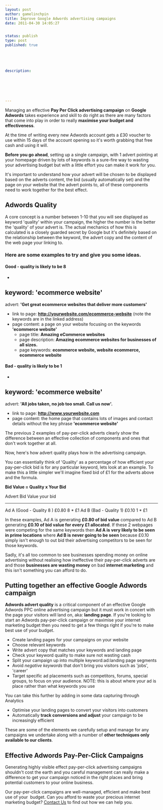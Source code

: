```yaml
---
layout: post
author: gamelinchpin
title: Improve Google Adwords advertising campaigns
date: 2011-04-30 14:05:27


status: publish
type: post
published: true





description:






---
```

Managing an effective **Pay Per Click advertising campaign** on **Google
Adwords** takes experience and skill to do right as there are many
factors that come into play in order to really **maximise your budget
and effectiveness**.

 At the time of writing every new Adwords account gets a £30 voucher to
use within 15 days of the account opening so it's worth grabbing that
free cash and using it will.

**Before you go ahead**, setting up a single campaign, with 1 advert
pointing at your homepage driven by lots of keywords is a sure-fire way
to wasting your advertising budget but with a little effort you can make
it work for you.

It's important to understand how your advert will be chosen to be
displayed based on the adverts content, the bid (usually automatically
set) and the page on your website that the advert points to, all of
these components need to work together for the best effect.

Adwords Quality
---------------

A core concept is a number between 1-10 that you will see displayed as
keyword 'quality' within your campaign, the higher the number is the
better the 'quality' of your advert is. The actual mechanics of how this
is calculated is a closely guarded secret by Google but it's definitely
based on the relationship between the keyword, the advert copy and the
content of the web page your linking to.

### Here are some examples to try and give you some ideas.

#### Good - quality is likely to be 8

-
keyword: **'ecommerce website'**
-
advert: **'Get great ecommerce websites that deliver more
    customers'**
-   link to
page: **http://yourwebsite.com/ecommerce-website** (note the
    keywords are in the linked address)
-   page
content: a page on your website focusing on the keywords
    **'ecommerce website'**
    -   page
title: **Amazing eCommerce websites**
    -   page
description: **Amazing ecommerce websites for businesses of
        all sizes.**
    -   page
keywords: **ecommerce website, website ecommerce, ecommerce
        website**

#### Bad - quality is likely to be 1

-
keyword: **'ecommerce website'**
-
advert: **'All jobs taken, no job too small. Call us now'.**
-   link to
page: **http://www.yourwebsite.com**
-   page
content: the home page that contains lots of images and contact
    details without the key phrase **'ecommerce website'**

The previous 2 examples of pay-per-click adverts clearly show the
difference between an effective collection of components and ones that
don't work together at all.

Now, here's how advert quality plays how in the advertising campaign.

You can essentially think of 'Quality' as a percentage of how efficient
your pay-per-click bid is for any particular keyword, lets look at an
example. To make this a little simpler we'll imagine fixed bid of £1 for
the adverts above and the formula.

**Bid Value = Quality x Your Bid**

  Advert                     Bid Value   your bid
  -------------------------- ----------- ----------
  Ad A (Good - Quality 8 )   £0.80       8 \* £1
  Ad B (Bad - Quality 1)     £0.10       1 \* £1

In these examples, Ad A is generating **£0.80 of bid value** compared to
Ad B generating **£0.10 of bid value for every £1 allocated**. If these
2 webpages were competing for the same keywords then **Ad A is very
likely to be seen in prime locations** where **Ad B is never going to be
seen** because £0.10 simply isn't enough to out bid their advertising
competitors to be seen for those keywords.

Sadly, it's all too common to see businesses spending money on online
advertising without realising how ineffective their pay-per-click
adverts are and those **businesses are wasting money** on bad **internet
marketing** and this isn't something you can afford to do.

Putting together an effective Google Adwords campaign
-----------------------------------------------------

**Adwords advert quality** is a critical component of an effective
Google Adwords PPC online advertising campaign but it must work in
concert with the page your visitors will land on,
aka: **landing page**. If you're looking to start an Adwords pay-per-click campaign or maximise your internet marketing budget then you need to get a few things right if you're to make best use of your budget.

-   Create landing pages for your campaigns on your website
-   Choose relevant keywords
-   Write advert copy that matches your keywords and landing page
-   Check your keyword quality to make sure not wasting cash
-   Split your campaign up into multiple keyword:ad:landing page
    segments
-   Avoid *negative keywords* that don't bring you visitors such as
    'jobs', 'career'
-   Target specific ad placements such as competitors, forums, special
    groups, to focus on your audience.
NOTE: this is about where your ad
    is place rather than what keywords you use

You can take this further by adding in some data capturing through
Analytics

-   Optimise your landing pages to convert your visitors into customers
-   Automatically **track conversions and adjust** your campaign to be
    increasingly efficient

These are some of the elements we carefully setup and manage for any
campaigns we undertake along with a number of **other techniques only
available to our clients**.

Effective Adwords Pay-Per-Click Campaigns
-----------------------------------------

Generating highly visible effect pay-per-click advertising campaigns
shouldn't cost the earth and you careful management can really make a
difference to get your campaign noticed in the right places and bring
potential customers to your online business.

Our pay-per-click campaigns are well-managed, efficient and make best
use of your  budget. Can you afford to waste your precious internet
marketing budget? [Contact Us](/contact) to find out how we can help
you.
